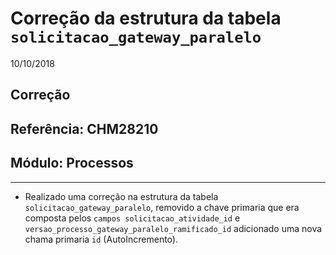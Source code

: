 # Correção da estrutura da tabela `solicitacao_gateway_paralelo`
10/10/2018
## Correção
## Referência: CHM28210
## Módulo: Processos
***

* Realizado uma correção na estrutura da tabela `solicitacao_gateway_paralelo`, removido a chave primaria que era composta pelos `campos solicitacao_atividade_id` e `versao_processo_gateway_paralelo_ramificado_id` adicionado uma nova chama primaria `id` (AutoIncremento).